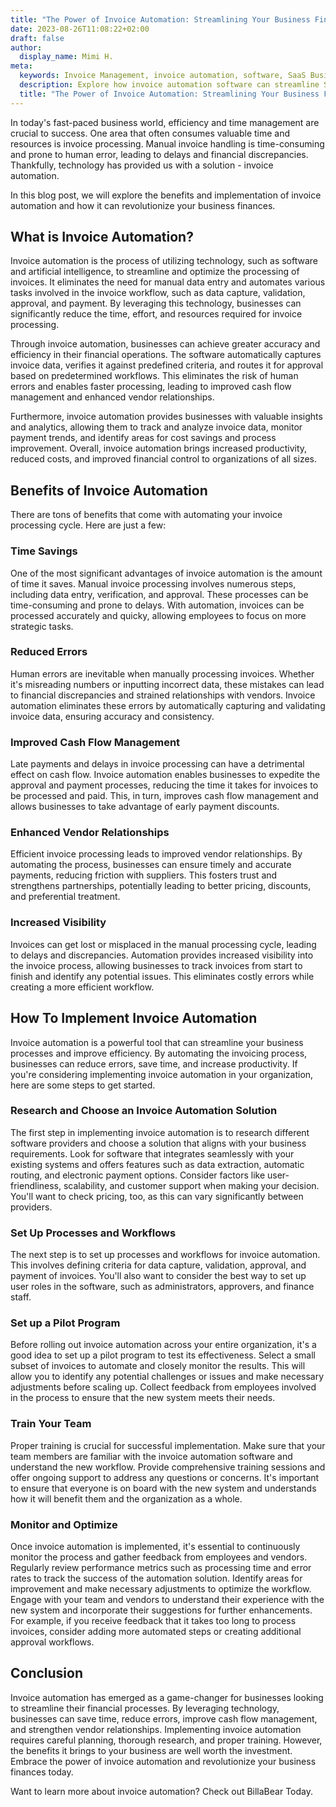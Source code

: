 ```yaml
---
title: "The Power of Invoice Automation: Streamlining Your Business Finances"
date: 2023-08-26T11:08:22+02:00
draft: false
author:
  display_name: Mimi H.
meta:
  keywords: Invoice Management, invoice automation, software, SaaS Business, Software as a Service, BillaBear
  description: Explore how invoice automation software can streamline SaaS business operations, enhance customer experience, and drive growth.
  title: "The Power of Invoice Automation: Streamlining Your Business Finances"  
---
```

In today's fast-paced business world, efficiency and time management are crucial to success. One area that often consumes valuable time and resources is invoice processing. Manual invoice handling is time-consuming and prone to human error, leading to delays and financial discrepancies. Thankfully, technology has provided us with a solution - invoice automation. 

In this blog post, we will explore the benefits and implementation of invoice automation and how it can revolutionize your business finances.

<!--more-->

## What is Invoice Automation?

Invoice automation is the process of utilizing technology, such as software and artificial intelligence, to streamline and optimize the processing of invoices. It eliminates the need for manual data entry and automates various tasks involved in the invoice workflow, such as data capture, validation, approval, and payment. By leveraging this technology, businesses can significantly reduce the time, effort, and resources required for invoice processing.

Through invoice automation, businesses can achieve greater accuracy and efficiency in their financial operations. The software automatically captures invoice data, verifies it against predefined criteria, and routes it for approval based on predetermined workflows. This eliminates the risk of human errors and enables faster processing, leading to improved cash flow management and enhanced vendor relationships.

Furthermore, invoice automation provides businesses with valuable insights and analytics, allowing them to track and analyze invoice data, monitor payment trends, and identify areas for cost savings and process improvement. Overall, invoice automation brings increased productivity, reduced costs, and improved financial control to organizations of all sizes.

## Benefits of Invoice Automation

There are tons of benefits that come with automating your invoice processing cycle. Here are just a few: 

### Time Savings

One of the most significant advantages of invoice automation is the amount of time it saves. Manual invoice processing involves numerous steps, including data entry, verification, and approval. These processes can be time-consuming and prone to delays. With automation, invoices can be processed accurately and quicky, allowing employees to focus on more strategic tasks.

### Reduced Errors

Human errors are inevitable when manually processing invoices. Whether it's misreading numbers or inputting incorrect data, these mistakes can lead to financial discrepancies and strained relationships with vendors. Invoice automation eliminates these errors by automatically capturing and validating invoice data, ensuring accuracy and consistency.

### Improved Cash Flow Management

Late payments and delays in invoice processing can have a detrimental effect on cash flow. Invoice automation enables businesses to expedite the approval and payment processes, reducing the time it takes for invoices to be processed and paid. This, in turn, improves cash flow management and allows businesses to take advantage of early payment discounts.

### Enhanced Vendor Relationships

Efficient invoice processing leads to improved vendor relationships. By automating the process, businesses can ensure timely and accurate payments, reducing friction with suppliers. This fosters trust and strengthens partnerships, potentially leading to better pricing, discounts, and preferential treatment.

### Increased Visibility

Invoices can get lost or misplaced in the manual processing cycle, leading to delays and discrepancies. Automation provides increased visibility into the invoice process, allowing businesses to track invoices from start to finish and identify any potential issues. This eliminates costly errors while creating a more efficient workflow.

## How To Implement Invoice Automation

Invoice automation is a powerful tool that can streamline your business processes and improve efficiency. By automating the invoicing process, businesses can reduce errors, save time, and increase productivity. If you're considering implementing invoice automation in your organization, here are some steps to get started.

### Research and Choose an Invoice Automation Solution

The first step in implementing invoice automation is to research different software providers and choose a solution that aligns with your business requirements. Look for software that integrates seamlessly with your existing systems and offers features such as data extraction, automatic routing, and electronic payment options. Consider factors like user-friendliness, scalability, and customer support when making your decision. You'll want to check pricing, too, as this can vary significantly between providers.

### Set Up Processes and Workflows 

The next step is to set up processes and workflows for invoice automation. This involves defining criteria for data capture, validation, approval, and payment of invoices. You'll also want to consider the best way to set up user roles in the software, such as administrators, approvers, and finance staff.

### Set up a Pilot Program

Before rolling out invoice automation across your entire organization, it's a good idea to set up a pilot program to test its effectiveness. Select a small subset of invoices to automate and closely monitor the results. This will allow you to identify any potential challenges or issues and make necessary adjustments before scaling up. Collect feedback from employees involved in the process to ensure that the new system meets their needs.

### Train Your Team

Proper training is crucial for successful implementation. Make sure that your team members are familiar with the invoice automation software and understand the new workflow. Provide comprehensive training sessions and offer ongoing support to address any questions or concerns. It's important to ensure that everyone is on board with the new system and understands how it will benefit them and the organization as a whole.

### Monitor and Optimize

Once invoice automation is implemented, it's essential to continuously monitor the process and gather feedback from employees and vendors. Regularly review performance metrics such as processing time and error rates to track the success of the automation solution. Identify areas for improvement and make necessary adjustments to optimize the workflow. Engage with your team and vendors to understand their experience with the new system and incorporate their suggestions for further enhancements. For example, if you receive feedback that it takes too long to process invoices, consider adding more automated steps or creating additional approval workflows.


## Conclusion

Invoice automation has emerged as a game-changer for businesses looking to streamline their financial processes. By leveraging technology, businesses can save time, reduce errors, improve cash flow management, and strengthen vendor relationships. Implementing invoice automation requires careful planning, thorough research, and proper training. However, the benefits it brings to your business are well worth the investment. Embrace the power of invoice automation and revolutionize your business finances today.

Want to learn more about invoice automation? Check out BillaBear Today.

